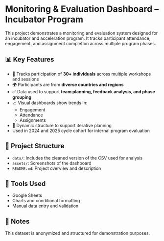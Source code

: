 # Monitoring & Evaluation Dashboard – Incubator Program

This project demonstrates a monitoring and evaluation system designed for an incubator and acceleration program. It tracks participant attendance, engagement, and assignment completion across multiple program phases.

## 📊 Key Features
- 📅 Tracks participation of **30+ individuals** across multiple workshops and sessions
- 🌍 Participants are from **diverse countries and regions**
- ✅ Data used to support **team planning, feedback analysis, and phase grouping**
- 📈 Visual dashboards show trends in:
  - Engagement
  - Attendance
  - Assignments
- 🔄 Dynamic structure to support iterative planning
- Used in 2024 and 2025 cycle cohort for internal program evaluation

## 📁 Project Structure
- `data/`: Includes the cleaned version of the CSV used for analysis
- `assets/`: Screenshots of the dashboard
- `README.md`: Project overview and description

## 🔧 Tools Used
- Google Sheets
- Charts and conditional formatting
- Manual data entry and validation

## 📌 Notes
This dataset is anonymized and structured for demonstration purposes.
